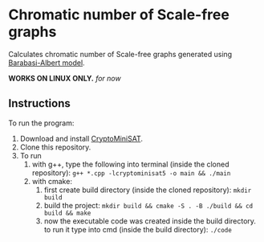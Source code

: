 # Chromatic number of Scale-free graphs
Calculates chromatic number of Scale-free graphs generated using [Barabasi-Albert model](https://en.wikipedia.org/wiki/Barab%C3%A1si%E2%80%93Albert_model).

**WORKS ON LINUX ONLY.** *for now*

## Instructions
To run the program:
1. Download and install [CryptoMiniSAT](https://github.com/msoos/cryptominisat).
2. Clone this repository.
3. To run
    1. with g++, type the following into terminal (inside the cloned repository):
    ```g++ *.cpp -lcryptominisat5 -o main && ./main```
    2. with cmake:
        1. first create build directory (inside the cloned repository):
        ```mkdir build```
        2. build the project:
        ```mkdir build && cmake -S . -B ./build && cd build && make```
        3. now the executable code was created inside the build directory. to run it type into cmd (inside the build directory):
        ```./code```